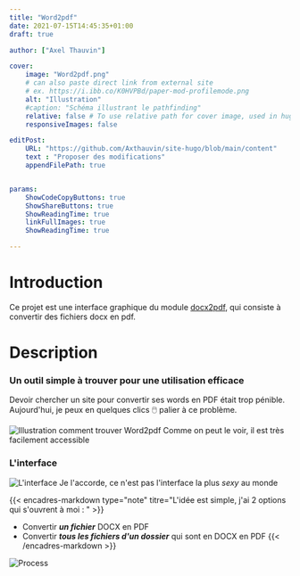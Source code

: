 ```yaml
---
title: "Word2pdf"
date: 2021-07-15T14:45:35+01:00
draft: true

author: ["Axel Thauvin"]

cover:
    image: "Word2pdf.png"
    # can also paste direct link from external site
    # ex. https://i.ibb.co/K0HVPBd/paper-mod-profilemode.png
    alt: "Illustration"
    #caption: "Schéma illustrant le pathfinding"
    relative: false # To use relative path for cover image, used in hugo Page-bundles
    responsiveImages: false

editPost:
    URL: "https://github.com/Axthauvin/site-hugo/blob/main/content"
    text : "Proposer des modifications"
    appendFilePath: true


params:
    ShowCodeCopyButtons: true
    ShowShareButtons: true
    ShowReadingTime: true
    linkFullImages: true
    ShowReadingTime: true

---
```


# Introduction

Ce projet est une interface graphique du module [docx2pdf](https://pypi.org/project/docx2pdf/), qui consiste à convertir des fichiers docx en pdf.

# Description
### Un outil simple à trouver pour une utilisation efficace

Devoir chercher un site pour convertir ses words en PDF était trop pénible.
Aujourd'hui, je peux en quelques clics 🖱️ palier à ce problème.

![Illustration comment trouver Word2pdf](/Recherche-word2pdf.png)
Comme on peut le voir, il est très facilement accessible

### L'interface

![L'interface](/word2pdf-interface.png )
Je l'accorde, ce n'est pas l'interface la plus *sexy* au monde

{{< encadres-markdown type="note" titre="L'idée est simple, j'ai 2 options qui s'ouvrent à moi : " >}}
 - Convertir ***un fichier*** DOCX en PDF
 - Convertir ***tous les fichiers d'un dossier*** qui sont en DOCX en PDF
{{< /encadres-markdown >}}

![Process](/word2pdf-process.png )





